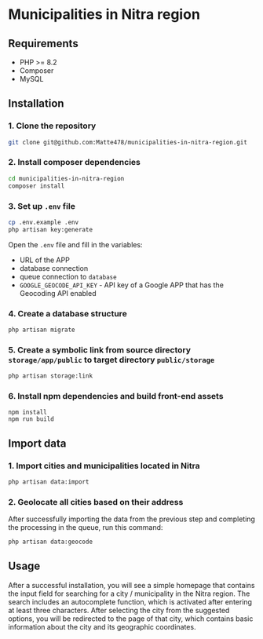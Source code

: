 # Municipalities in Nitra region

## Requirements
- PHP >= 8.2
- Composer
- MySQL

## Installation

### 1. Clone the repository
```bash
git clone git@github.com:Matte478/municipalities-in-nitra-region.git
```

### 2. Install composer dependencies
```bash
cd municipalities-in-nitra-region
composer install
```

### 3. Set up `.env` file
```bash
cp .env.example .env
php artisan key:generate
```
Open the `.env` file and fill in the variables:
- URL of the APP
- database connection
- queue connection to `database`
- `GOOGLE_GEOCODE_API_KEY` - API key of a Google APP that has the Geocoding API enabled

### 4. Create a database structure
```bash
php artisan migrate
```

### 5. Create a symbolic link from source directory `storage/app/public` to target directory `public/storage`
```bash
php artisan storage:link
```

### 6. Install npm dependencies and build front-end assets

```
npm install
npm run build
```

## Import data
### 1. Import cities and municipalities located in Nitra
```bash
php artisan data:import
```

### 2. Geolocate all cities based on their address
After successfully importing the data from the previous step and completing the processing in the queue, run this command:
```bash
php artisan data:geocode
```

## Usage

After a successful installation, you will see a simple homepage that contains the input field for searching for a city / municipality in the Nitra region. The search includes an autocomplete function, which is activated after entering at least three characters. After selecting the city from the suggested options, you will be redirected to the page of that city, which contains basic information about the city and its geographic coordinates.
